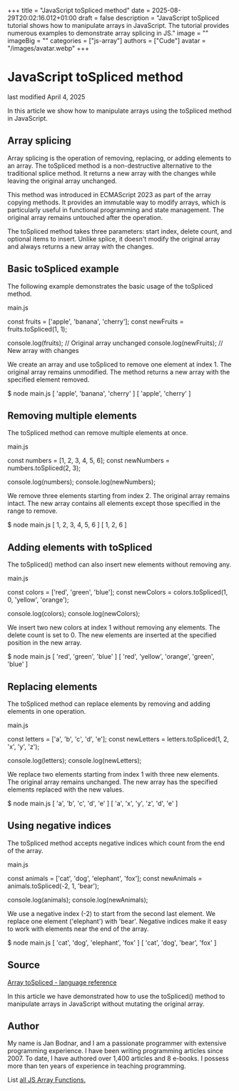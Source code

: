 +++
title = "JavaScript toSpliced method"
date = 2025-08-29T20:02:16.012+01:00
draft = false
description = "JavaScript toSpliced tutorial shows how to manipulate arrays in JavaScript. The tutorial provides numerous examples to demonstrate array splicing in JS."
image = ""
imageBig = ""
categories = ["js-array"]
authors = ["Cude"]
avatar = "/images/avatar.webp"
+++

# JavaScript toSpliced method

last modified April 4, 2025

 

In this article we show how to manipulate arrays using the toSpliced
method in JavaScript.

## Array splicing

Array splicing is the operation of removing, replacing, or adding elements to
an array. The toSpliced method is a non-destructive alternative to
the traditional splice method. It returns a new array with the
changes while leaving the original array unchanged.

This method was introduced in ECMAScript 2023 as part of the array copying
methods. It provides an immutable way to modify arrays, which is particularly
useful in functional programming and state management. The original array
remains untouched after the operation.

The toSpliced method takes three parameters: start index, delete
count, and optional items to insert. Unlike splice, it doesn't
modify the original array and always returns a new array with the changes.

## Basic toSpliced example

The following example demonstrates the basic usage of the toSpliced
method.

main.js
  

const fruits = ['apple', 'banana', 'cherry'];
const newFruits = fruits.toSpliced(1, 1);

console.log(fruits);    // Original array unchanged
console.log(newFruits); // New array with changes

We create an array and use toSpliced to remove one element at
index 1. The original array remains unmodified. The method returns a new array
with the specified element removed.

$ node main.js
[ 'apple', 'banana', 'cherry' ]
[ 'apple', 'cherry' ]

## Removing multiple elements

The toSpliced method can remove multiple elements at once.

main.js
  

const numbers = [1, 2, 3, 4, 5, 6];
const newNumbers = numbers.toSpliced(2, 3);

console.log(numbers);
console.log(newNumbers);

We remove three elements starting from index 2. The original array remains
intact. The new array contains all elements except those specified in the
range to remove.

$ node main.js
[ 1, 2, 3, 4, 5, 6 ]
[ 1, 2, 6 ]

## Adding elements with toSpliced

The toSpliced() method can also insert new elements without removing any.

main.js
  

const colors = ['red', 'green', 'blue'];
const newColors = colors.toSpliced(1, 0, 'yellow', 'orange');

console.log(colors);
console.log(newColors);

We insert two new colors at index 1 without removing any elements. The delete
count is set to 0. The new elements are inserted at the specified position in
the new array.

$ node main.js
[ 'red', 'green', 'blue' ]
[ 'red', 'yellow', 'orange', 'green', 'blue' ]

## Replacing elements

The toSpliced method can replace elements by removing and adding
elements in one operation.

main.js
  

const letters = ['a', 'b', 'c', 'd', 'e'];
const newLetters = letters.toSpliced(1, 2, 'x', 'y', 'z');

console.log(letters);
console.log(newLetters);

We replace two elements starting from index 1 with three new elements. The
original array remains unchanged. The new array has the specified elements
replaced with the new values.

$ node main.js
[ 'a', 'b', 'c', 'd', 'e' ]
[ 'a', 'x', 'y', 'z', 'd', 'e' ]

## Using negative indices

The toSpliced method accepts negative indices which count from
the end of the array.

main.js
  

const animals = ['cat', 'dog', 'elephant', 'fox'];
const newAnimals = animals.toSpliced(-2, 1, 'bear');

console.log(animals);
console.log(newAnimals);

We use a negative index (-2) to start from the second last element. We replace
one element ('elephant') with 'bear'. Negative indices make it easy to work
with elements near the end of the array.

$ node main.js
[ 'cat', 'dog', 'elephant', 'fox' ]
[ 'cat', 'dog', 'bear', 'fox' ]

## Source

[Array toSpliced - language reference](https://developer.mozilla.org/en-US/docs/Web/JavaScript/Reference/Global_Objects/Array/toSpliced)

In this article we have demonstrated how to use the toSpliced() method to
manipulate arrays in JavaScript without mutating the original array.

## Author

My name is Jan Bodnar, and I am a passionate programmer with extensive
programming experience. I have been writing programming articles since 2007.
To date, I have authored over 1,400 articles and 8 e-books. I possess more
than ten years of experience in teaching programming.

List [all JS Array Functions.](/javascript/#js-array)